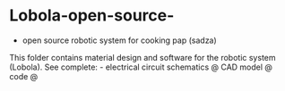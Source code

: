 # Lobola-open-source-
- open source robotic system for cooking pap (sadza)

This folder contains material design and software for the robotic system (Lobola). 
See complete: -
electrical circuit schematics @
CAD model @
code @  

